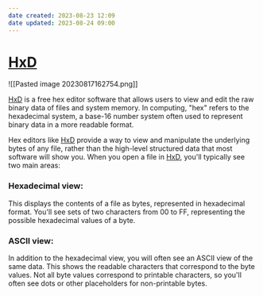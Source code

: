 ```yaml
---
date created: 2023-08-23 12:09
date updated: 2023-08-24 09:00
---
```


# [HxD](https://mh-nexus.de/en/HxD)

![[Pasted image 20230817162754.png]]

[HxD](https://mh-nexus.de/en/hxd/) is a free hex editor software that allows users to view and edit the raw binary data of files and system memory. In computing, "hex" refers to the hexadecimal system, a base-16 number system often used to represent binary data in a more readable format.

Hex editors like [HxD](https://mh-nexus.de/en/hxd/) provide a way to view and manipulate the underlying bytes of any file, rather than the high-level structured data that most software will show you. When you open a file in [HxD](https://mh-nexus.de/en/hxd/), you'll typically see two main areas:

### **Hexadecimal view**:

This displays the contents of a file as bytes, represented in hexadecimal format. You'll see sets of two characters from 00 to FF, representing the possible hexadecimal values of a byte.

### **ASCII view**:

In addition to the hexadecimal view, you will often see an ASCII view of the same data. This shows the readable characters that correspond to the byte values. Not all byte values correspond to printable characters, so you'll often see dots or other placeholders for non-printable bytes.
